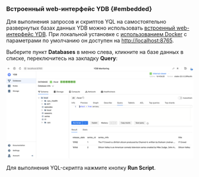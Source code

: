 ### Встроенный web-интерфейс YDB {#embedded}

Для выполнения запросов и скриптов YQL на самостоятельно развернутых базах данных YDB можно использовать [встроенный web-интерфейс YDB](../../../maintenance/embedded_monitoring/overview.md). При локальной установке с [использованием Docker](../../ydb_docker.md) с параметрами по умолчанию он доступен на [http://localhost:8765](http://localhost:8765).

Выберите пункт **Databases** в меню слева, кликните на базе данных в списке, переключитесь на закладку **Query**:

![embedded_query](../../_assets/embedded_query.png)

Для выполнения YQL-скрипта нажмите кнопку **Run Script**.
